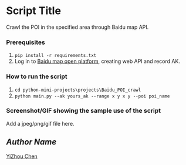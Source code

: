 # Script Title

<!--Remove the below lines and add yours -->
Crawl the POI in the specified area through Baidu map API.

### Prerequisites
<!--Remove the below lines and add yours -->

1. `pip install -r requirements.txt`
2. Log in to [Baidu map open platform](https://lbsyun.baidu.com/apiconsole/key#/home), creating web API and record AK.

### How to run the script

<!--Remove the below lines and add yours -->

1. `cd python-mini-projects\projects\Baidu_POI_crawl`
2. `python main.py --ak yours_ak --range x y x y --poi poi_name` 

### Screenshot/GIF showing the sample use of the script
<!--Remove the below lines and add yours -->
Add a jpeg/png/gif file here.

## *Author Name*

<!--Remove the below lines and add yours -->
[YiZhou Chen](https://github.com/geoyee)
